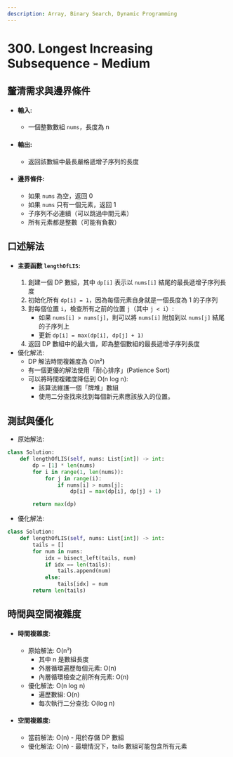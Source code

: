 ```yaml
---
description: Array, Binary Search, Dynamic Programming
---
```


# 300. Longest Increasing Subsequence - Medium

## 釐清需求與邊界條件

* #### 輸入:
  * 一個整數數組 `nums`，長度為 n
* #### 輸出:
  * 返回該數組中最長嚴格遞增子序列的長度
* #### 邊界條件:
  * 如果 `nums` 為空，返回 0
  * 如果 `nums` 只有一個元素，返回 1
  * 子序列不必連續（可以跳過中間元素）
  * 所有元素都是整數（可能有負數）

## 口述解法

* #### 主要函數 `lengthOfLIS`:
  1. 創建一個 DP 數組，其中 `dp[i]` 表示以 `nums[i]` 結尾的最長遞增子序列長度
  2. 初始化所有 `dp[i] = 1`，因為每個元素自身就是一個長度為 1 的子序列
  3. 對每個位置 `i`，檢查所有之前的位置 `j`（其中 `j < i`）:
     * 如果 `nums[i] > nums[j]`，則可以將 `nums[i]` 附加到以 `nums[j]` 結尾的子序列上
     * 更新 `dp[i] = max(dp[i], dp[j] + 1)`
  4. 返回 DP 數組中的最大值，即為整個數組的最長遞增子序列長度
* 優化解法:
  * DP 解法時間複雜度為 O(n²)
  * 有一個更優的解法使用「耐心排序」(Patience Sort)
  * 可以將時間複雜度降低到 O(n log n):
    * 該算法維護一個「牌堆」數組
    * 使用二分查找來找到每個新元素應該放入的位置。

## 測試與優化

* 原始解法:

```python
class Solution:
    def lengthOfLIS(self, nums: List[int]) -> int:
        dp = [1] * len(nums)
        for i in range(1, len(nums)):
            for j in range(i):
                if nums[i] > nums[j]:
                    dp[i] = max(dp[i], dp[j] + 1)

        return max(dp)
```

* 優化解法:

```python
class Solution:
    def lengthOfLIS(self, nums: List[int]) -> int:
        tails = []
        for num in nums:
            idx = bisect_left(tails, num)
            if idx == len(tails):
                tails.append(num)
            else:
                tails[idx] = num
        return len(tails)
```

## 時間與空間複雜度

* #### 時間複雜度:
  * 原始解法: O(n²)
    * 其中 n 是數組長度
    * 外層循環遍歷每個元素: O(n)
    * 內層循環檢查之前所有元素: O(n)
  * 優化解法: O(n log n)
    * 遍歷數組: O(n)
    * 每次執行二分查找: O(log n)
* #### 空間複雜度:
  * 當前解法: O(n) - 用於存儲 DP 數組
  * 優化解法: O(n) - 最壞情況下，tails 數組可能包含所有元素

